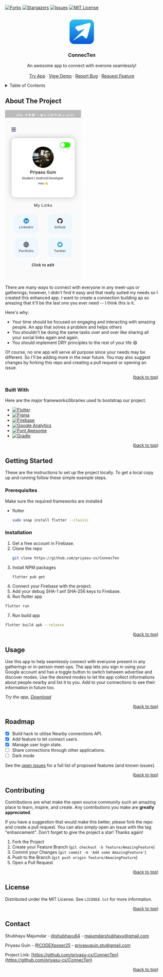 <a name="ConnecTen"></a>
<!--
*** Thanks for checking out the ConnecTen. If you have a suggestion
*** that would make this better, please fork the repo and create a pull request
*** or simply open an issue with the tag "enhancement".
*** Don't forget to give the project a star!
*** Thanks again! Now go create something AMAZING! :D
-->



<!-- PROJECT SHIELDS -->
<!--
*** I'm using markdown "reference style" links for readability.
*** Reference links are enclosed in brackets [ ] instead of parentheses ( ).
*** See the bottom of this document for the declaration of the reference variables
*** for contributors-url, forks-url, etc. This is an optional, concise syntax you may use.
*** https://www.markdownguide.org/basic-syntax/#reference-style-links
-->
[![Forks][forks-shield]][forks-url]
[![Stargazers][stars-shield]][stars-url]
[![Issues][issues-shield]][issues-url]
[![MIT License][license-shield]][license-url]


<!-- PROJECT LOGO -->
<br />
<div align="center">
  <a href="https://github.com/priyasu-cx/ConnecTen">
    <img src="ConnecTen/assets/logo.png" alt="Logo" width="80" height="80">
  </a>

  <h3 align="center">ConnecTen</h3>

  <p align="center">
    An awesome app to connect with everone seamlessly!
<!--     <br />
    <a href="https://github.com/othneildrew/Best-README-Template"><strong>Explore the docs »</strong></a> -->
    <br />
    <br />
    <a href="https://bit.ly/ConnecTen">Try App</a>
    ·
    <a href="https://youtu.be/3xVn-h5GEZk">View Demo</a>
    ·
    <a href="https://github.com/priyasu-cx/ConnecTen/issues">Report Bug</a>
    ·
    <a href="https://github.com/priyasu-cx/ConnecTen/issues">Request Feature</a>
  </p>
</div>



<!-- TABLE OF CONTENTS -->
<details>
  <summary>Table of Contents</summary>
  <ol>
    <li>
      <a href="#about-the-project">About The Project</a>
      <ul>
        <li><a href="#built-with">Built With</a></li>
      </ul>
    </li>
    <li>
      <a href="#getting-started">Getting Started</a>
      <ul>
        <li><a href="#prerequisites">Prerequisites</a></li>
        <li><a href="#installation">Installation</a></li>
      </ul>
    </li>
    <li><a href="#usage">Usage</a></li>
    <li><a href="#roadmap">Roadmap</a></li>
    <li><a href="#contributing">Contributing</a></li>
    <li><a href="#license">License</a></li>
    <li><a href="#contact">Contact</a></li>
  </ol>
</details>



<!-- ABOUT THE PROJECT -->
## About The Project

[![App screenshot][product-screenshot]]()

There are many ways to connect with everyone in any meet-ups or gatherings; however, I didn't find it easy and that really suited my needs so I created this enhanced app. I want to create a connection building ap so amazing that it'll be the last one you ever need -- I think this is it.

Here's why:
* Your time should be focused on engaging and interacting with amazing people. An app that solves a problem and helps others
* You shouldn't be doing the same tasks over and over like sharing all your social links again and again. 
* You should implement DRY principles to the rest of your life :smile:

Of course, no one app will serve all purpose since your needs may be different. So I'll be adding more in the near future. You may also suggest changes by forking this repo and creating a pull request or opening an issue. 

<p align="right">(<a href="#readme-top">back to top</a>)</p>



### Built With

Here are the major frameworks/libraries used to bootstrap our project.

* [![Flutter][Flutter]][Flutter-url]
* [![Figma][Figma]][Figma-url]
* [![Firebase][Firebase]][Firebase-url]
* [![Google Analytics][Google-analytics]][Google-analytics-url]
* [![Font Awesome][font-awesome]][Font-awesome-url]
* [![Gradle][Gradle]][Gradle-url]

<p align="right">(<a href="#readme-top">back to top</a>)</p>



<!-- GETTING STARTED -->
## Getting Started

These are the instructions to set up the project locally.
To get a local copy up and running follow these simple example steps.

### Prerequisites

Make sure the required frameworks are installed
* flutter
  ```sh
  sudo snap install flutter --classic
  ```

### Installation

1. Get a free account in Firebase.
2. Clone the repo
   ```sh
   git clone https://github.com/priyasu-cx/ConnecTen
   ```
3. Install NPM packages
   ```sh
   flutter pub get
   ```
4. Connect your Firebase with the project.
5. Add your debug SHA-1 anf SHA-256 keys to Firebase.
6. Run flutter app
  ```sh
  flutter run
  ```
7. Run build app
  ```sh
  flutter build apk --release
  ```

<p align="right">(<a href="#readme-top">back to top</a>)</p>



<!-- USAGE EXAMPLES -->
## Usage

Use this app to help seamlessly connect with everyone present in any gatherings or in-person meet-ups. The app lets you sign in using your Google account and has a toggle button to switch between advertise and discover modes. Use the desired modes to let the app collect informations about people nearby and list it to you. Add to your connections to see their information in future too. 


_Try the app, [Download](https://bit.ly/ConnecTen)_

<p align="right">(<a href="#readme-top">back to top</a>)</p>



<!-- ROADMAP -->
## Roadmap

- [x] Build hack to utilise Nearby connections API.
- [x] Add feature to let connect users.
- [x] Manage user login state.
- [ ] Share connections through other applications.
- [ ] Dark mode

See the [open issues](https://github.com/priyasu-cx/ConnecTen/issues) for a full list of proposed features (and known issues).

<p align="right">(<a href="#readme-top">back to top</a>)</p>



<!-- CONTRIBUTING -->
## Contributing

Contributions are what make the open source community such an amazing place to learn, inspire, and create. Any contributions you make are **greatly appreciated**.

If you have a suggestion that would make this better, please fork the repo and create a pull request. You can also simply open an issue with the tag "enhancement".
Don't forget to give the project a star! Thanks again!

1. Fork the Project
2. Create your Feature Branch (`git checkout -b feature/AmazingFeature`)
3. Commit your Changes (`git commit -m 'Add some AmazingFeature'`)
4. Push to the Branch (`git push origin feature/AmazingFeature`)
5. Open a Pull Request

<p align="right">(<a href="#readme-top">back to top</a>)</p>



<!-- LICENSE -->
## License

Distributed under the MIT License. See `LICENSE.txt` for more information.

<p align="right">(<a href="#readme-top">back to top</a>)</p>



<!-- CONTACT -->
## Contact

Shubhayu Majumdar - [@shubhayu64](https://twitter.com/shubhayu64) - majumdarshubhayu@gmail.com

Priyasu Guin - [@CODEXposer25](https://twitter.com/CODEXposer25) - priyasuguin.stu@gmail.com

Project Link: [https://github.com/priyasu-cx/ConnecTen](https://github.com/priyasu-cx/ConnecTen)

<p align="right">(<a href="#readme-top">back to top</a>)</p>


<!-- MARKDOWN LINKS & IMAGES -->
<!-- https://www.markdownguide.org/basic-syntax/#reference-style-links -->
[forks-shield]: https://img.shields.io/github/forks/priyasu-cx/ConnecTen
[forks-url]: https://github.com/priyasu-cx/ConnecTen/network/members
[stars-shield]: https://img.shields.io/github/stars/priyasu-cx/ConnecTen
[stars-url]: https://github.com/priyasu-cx/ConnecTen/stargazers
[issues-shield]: https://img.shields.io/github/issues/priyasu-cx/ConnecTen
[issues-url]: https://github.com/priyasu-cx/ConnecTen/issues
[license-shield]: https://img.shields.io/github/license/priyasu-cx/ConnecTen
[license-url]: https://github.com/priyasu-cx/ConnecTen/blob/main/LICENSE
[product-screenshot]: App%20Interface/image%204.png
[Flutter]: https://img.shields.io/badge/Flutter-02569B?style=for-the-badge&logo=flutter&logoColor=white
[Flutter-url]: https://flutter.dev/
[Figma]: https://img.shields.io/badge/Figma-F24E1E?style=for-the-badge&logo=figma&logoColor=white
[Figma-url]: https://www.figma.com/
[Firebase]: https://img.shields.io/badge/firebase-ffca28?style=for-the-badge&logo=firebase&logoColor=black
[Firebase-url]: https://firebase.google.com/
[Google-analytics]: https://img.shields.io/badge/Google%20Analytics-E37400?style=for-the-badge&logo=google%20analytics&logoColor=white
[Google-analytics-url]: https://analytics.google.com/analytics/web/
[Font-awesome]: https://img.shields.io/badge/Font_Awesome-339AF0?style=for-the-badge&logo=fontawesome&logoColor=white
[Font-awesome-url]: https://fontawesome.com/
[Gradle]: https://img.shields.io/badge/gradle-02303A?style=for-the-badge&logo=gradle&logoColor=white
[Gradle-url]: https://gradle.org/
